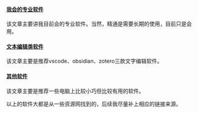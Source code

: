 #### [我会的专业软件](./我会的专业软件.md)
该文章主要讲我目前会的专业软件。当然，精通是需要长期的使用，目前只是会用。

#### [文本编辑类软件](./文字编辑类.md)
该文章主要是推荐vscode、obsidian、zotero三款文字编辑软件。

#### [其他软件](./其他软件.md)
该文章主要是推荐一些电脑上比较小巧但比较有用的软件。

以上的软件大都是从一些资源网找到的，后续我尽量补上相应的链接来源。 